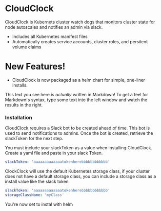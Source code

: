 # CloudClock

CloudClock is Kubernets cluster watch dogs that monitors cluster state for node autoscales and notifies an admin via slack.

  - Includes all Kubernetes manifest files
  - Automatically creates service accounts, cluster roles, and persitent volume claims

# New Features!

  - CloudClock is now packaged as a helm chart for simple, one-liner installs.

This text you see here is *actually* written in Markdown! To get a feel for Markdown's syntax, type some text into the left window and watch the results in the right.

### Installation
CloudClock requires a Slack bot to be created ahead of time. This bot is used to send notifications to admins. Once the bot is created, retrieve the slackToken for the next step.

You must include your slackToken as a value when installing CloudClock. Create a yaml file and paste in your slack Token. 
```yaml
slackToken: 'aaaaaaaaaaaaatokenherebbbbbbbbbbbb'
```
ClockClock will use the default Kubernetes storage class, if your cluster does not have a default storage class, you can include a storage class as a install value like the slack token
```yaml
slackToken: 'aaaaaaaaaaaaatokenherebbbbbbbbbbbb'
storageClassName: 'myClass'
```
You're now set to instal with helm
```sh
helm install -f <your values file here> cloudclock
```
